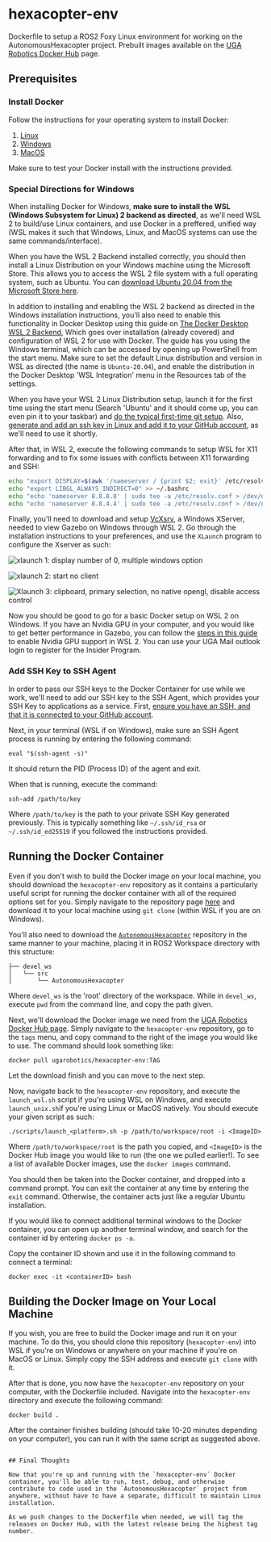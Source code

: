 # hexacopter-env

Dockerfile to setup a ROS2 Foxy Linux environment for working on the AutonomousHexacopter project. Prebuilt images available on the [UGA Robotics Docker Hub](https://hub.docker.com/orgs/ugarobotics) page.

## Prerequisites

### Install Docker

Follow the instructions for your operating system to install Docker:

1. [Linux](https://docs.docker.com/engine/install/)
2. [Windows](https://docs.docker.com/docker-for-windows/install/)
3. [MacOS](https://docs.docker.com/docker-for-mac/install/)

Make sure to test your Docker install with the instructions provided.

### Special Directions for Windows

When installing Docker for Windows, **make sure to install the WSL (Windows Subsystem for Linux) 2 backend as directed**, as we'll need WSL 2 to build/use Linux containers, and use Docker in a preffered, unified way (WSL makes it such that Windows, Linux, and MacOS systems can use the same commands/interface). 

When you have the WSL 2 Backend installed correctly, you should then install a Linux Distribution on your Windows machine using the Microsoft Store. This allows you to access the WSL 2 file system with a full operating system, such as Ubuntu. You can [download Ubuntu 20.04 from the Microsoft Store here](https://www.microsoft.com/en-us/p/ubuntu-2004-lts/9n6svws3rx71?activetab=pivot:overviewtab).

In addition to installing and enabling the WSL 2 backend as directed in the Windows installation instructions, you'll also need to enable this functionality in Docker Desktop using this guide on [The Docker Desktop WSL 2 Backend](https://docs.docker.com/docker-for-windows/wsl/#download), Which goes over installation (already covered) and configuration of WSL 2 for use with Docker. The guide has you using the Windows terminal, which can be accessed by opening up PowerShell from the start menu. Make sure to set the default Linux distribution and version in WSL as directed (the name is `Ubuntu-20.04`), and enable the distribution in the Docker Desktop 'WSL Integration' menu in the Resources tab of the settings.

When you have your WSL 2 Linux Distribution setup, launch it for the first time using the start menu (Search 'Ubuntu' and it should come up, you can even pin it to your taskbar) and [do the typical first-time git setup](https://git-scm.com/book/en/v2/Getting-Started-First-Time-Git-Setup). Also, [generate and add an ssh key in Linux and add it to your GitHub account](https://docs.github.com/en/github/authenticating-to-github/generating-a-new-ssh-key-and-adding-it-to-the-ssh-agent), as we'll need to use it shortly.

After that, in WSL 2, execute the following commands to setup WSL for X11 forwarding and to fix some issues with conflicts between X11 forwarding and SSH:
```bash
echo "export DISPLAY=$(awk '/nameserver / {print $2; exit}' /etc/resolv.conf 2>/dev/null):0" >> ~/.bashrc
echo "export LIBGL_ALWAYS_INDIRECT=0" >> ~/.bashrc
echo "echo 'nameserver 8.8.8.8' | sudo tee -a /etc/resolv.conf > /dev/null" >> ~/.bashrc
echo "echo 'nameserver 8.8.4.4' | sudo tee -a /etc/resolv.conf > /dev/null" >> ~/.bashrc
```

Finally, you'll need to download and setup [VcXsrv](https://sourceforge.net/projects/vcxsrv/), a Windows XServer, needed to view Gazebo on Windows through WSL 2. Go through the installation instructions to your preferences, and use the `XLaunch` program to configure the Xserver as such:

![xlaunch 1: display number of 0, multiple windows option](resources/xlaunch1.PNG)

![xlaunch 2: start no client](resources/xlaunch2.PNG)

![Xlaunch 3: clipboard, primary selection, no native opengl, disable access control](resources/xlaunch3.PNG)

Now you should be good to go for a basic Docker setup on WSL 2 on Windows. If you have an Nvidia GPU in your computer, and you would like to get better performance in Gazebo, you can follow the [steps in this guide](https://docs.microsoft.com/en-us/windows/win32/direct3d12/gpu-cuda-in-wsl) to enable Nvidia GPU support in WSL 2. You can use your UGA Mail outlook login to register for the Insider Program.
 
### Add SSH Key to SSH Agent

In order to pass our SSH keys to the Docker Container for use while we work, we'll need to add our SSH key to the SSH Agent, which provides your SSH Key to applications as a service. First, [ensure you have an SSH, and that it is connected to your GitHub account](https://docs.github.com/en/github/authenticating-to-github/generating-a-new-ssh-key-and-adding-it-to-the-ssh-agent). 

Next, in your terminal (WSL if on Windows), make sure an SSH Agent process is running by entering the following command:
```
eval "$(ssh-agent -s)"
```

It should return the PID (Process ID) of the agent and exit.

When that is running, execute the command:
```
ssh-add /path/to/key
```

Where `/path/to/key` is the path to your private SSH Key generated previously. This is typically something like `~/.ssh/id_rsa` or `~/.ssh/id_ed25519` if you followed the instructions provided.

## Running the Docker Container

Even if you don't wish to build the Docker image on your local machine, you should download the `hexacopter-env` repository as it contains a particularly useful script for running the docker container with all of the required options set for you. Simply navigate to the repository page [here](https://github.com/uga-robotics/hexacopter-env) and download it to your local machine using `git clone` (within WSL if you are on Windows).

You'll also need to download the [`AutonomousHexacopter`](git@github.com:uga-robotics/AutonomousHexacopter.git) repository in the same manner to your machine, placing it in ROS2 Workspace directory with this structure:
```
├── devel_ws
│   └── src
│       └── AutonomousHexacopter
```
Where `devel_ws` is the 'root' directory of the workspace. While in `devel_ws`, execute `pwd` from the command line, and copy the path given.

Next, we'll download the Docker image we need from the [UGA Robotics Docker Hub page](https://hub.docker.com/orgs/ugarobotics). Simply navigate to the `hexacopter-env` repository, go to the `tags` menu, and copy command to the right of the image you would like to use. The command should look something like:
```
docker pull ugarobotics/hexacopter-env:TAG
```

Let the download finish and you can move to the next step.

Now, navigate back to the `hexacopter-env` repository, and execute the `launch_wsl.sh` script if you're using WSL on Windows, and execute `launch_unix.sh`if you're using Linux or MacOS natively. You should execute your given script as such:
```
./scripts/launch_<platform>.sh -p /path/to/workspace/root -i <ImageID>
```

Where `/path/to/workspace/root` is the path you copied, and `<ImageID>` is the Docker Hub image you would like to run (the one we pulled earlier!). To see a list of available Docker images, use the `docker images`
command.

You should then be taken into the Docker container, and dropped into a command prompt. You can exit the container at any time by entering the `exit` command. Otherwise, the container acts just like a regular Ubuntu installation.

If you would like to connect additional terminal windows to the Docker container, you can open up another terminal window, and search for the container id by entering `docker ps -a`.

Copy the container ID shown and use it in the following command to connect a terminal:
```
docker exec -it <containerID> bash
```

## Building the Docker Image on Your Local Machine

If you wish, you are free to build the Docker image and run it on your machine. To do this, you should clone this repository (`hexacopter-env`) into WSL if you're on Windows or anywhere on your machine if you're on MacOS or Linux. Simply copy the SSH address and execute `git clone` with it.

After that is done, you now have the `hexacopter-env` repository on your computer, with the Dockerfile included. Navigate into the `hexacopter-env` directory and execute the following command:
```
docker build .
```

After the container finishes building (should take 10-20 minutes depending on your computer), you can run it with the same script as suggested above.
```

## Final Thoughts

Now that you're up and running with the `hexacopter-env` Docker container, you'll be able to run, test, debug, and otherwise contribute to code used in the `AutonomousHexacopter` project from anywhere, without have to have a separate, difficult to maintain Linux installation.

As we push changes to the Dockerfile when needed, we will tag the releases on Docker Hub, with the latest release being the highest tag number.
